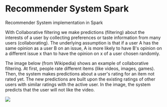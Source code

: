 # Recommender System Spark
Recommender System implementation in Spark

With Collaborative filtering we make predictions (filtering) about the interests of a user by collecting preferences or taste information from many users (collaborating). The underlying assumption is that if a user A has the same opinion as a user B on an issue, A is more likely to have B's opinion on a different issue x than to have the opinion on x of a user chosen randomly.

The image below (from Wikipedia) shows an example of collaborative filtering. At first, people rate different items (like videos, images, games). Then, the system makes predictions about a user's rating for an item not rated yet. The new predictions are built upon the existing ratings of other users with similar ratings with the active user. In the image, the system predicts that the user will not like the video.

<img src=https://upload.wikimedia.org/wikipedia/commons/5/52/Collaborative_filtering.gif />


